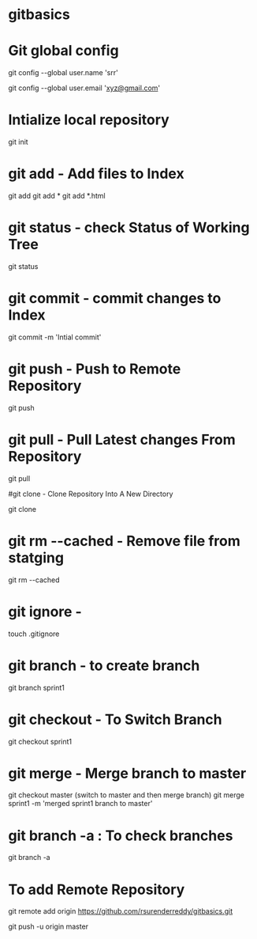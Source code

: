 # gitbasics

# Git global config

git config --global user.name 'srr'

git config --global user.email 'xyz@gmail.com'

# Intialize local repository

git init

# git add - Add files to Index

git add <files>
git add *
git add *.html

# git status - check Status of Working Tree

git status

# git commit - commit changes to Index

git commit -m 'Intial commit'

# git push - Push to Remote Repository

git push

# git pull - Pull Latest changes From Repository

git pull

#git clone - Clone Repository Into A New Directory

git clone

# git rm --cached - Remove file from statging

git rm --cached <filename>

# git ignore - 

touch .gitignore

# git branch - to create branch

git branch sprint1

# git checkout - To Switch Branch

git checkout sprint1

# git merge - Merge branch to master

git checkout master (switch to master and then merge branch)
git merge sprint1 -m 'merged sprint1 branch to master'

# git branch -a : To check branches

git branch -a

# To add Remote Repository

git remote add origin https://github.com/rsurenderreddy/gitbasics.git

git push -u origin master
